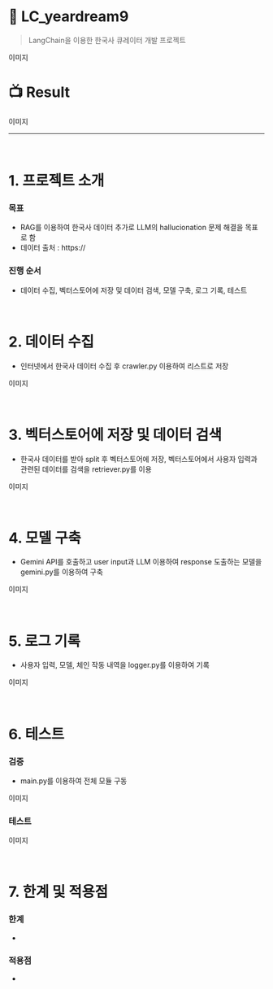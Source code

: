 # 💁 LC_yeardream9

> LangChain을 이용한 한국사 큐레이터 개발 프로젝트

이미지


# 📺 Result

이미지

---

<br>

# 1. 프로젝트 소개

### 목표

- RAG를 이용하여 한국사 데이터 추가로 LLM의 hallucionation 문제 해결을 목표로 함
- 데이터 출처 : https://

### 진행 순서

- 데이터 수집, 벡터스토어에 저장 및 데이터 검색, 모델 구축, 로그 기록, 테스트

<br>

# 2. 데이터 수집

- 인터넷에서 한국사 데이터 수집 후 crawler.py 이용하여 리스트로 저장

이미지

<br>

# 3. 벡터스토어에 저장 및 데이터 검색

- 한국사 데이터를 받아 split 후 벡터스토어에 저장, 벡터스토어에서 사용자 입력과 관련된 데이터를 검색을 retriever.py를 이용

이미지

<br>

# 4. 모델 구축
- Gemini API를 호출하고 user input과 LLM 이용하여 response 도출하는 모델을 gemini.py를 이용하여 구축

이미지

<br>

# 5. 로그 기록
- 사용자 입력, 모델, 체인 작동 내역을 logger.py를 이용하여 기록

이미지

<br>

# 6. 테스트

### 검증

- main.py를 이용하여 전체 모듈 구동

이미지

### 테스트

이미지

<br>

# 7. 한계 및 적용점

### 한계

- 

### 적용점

- 

<br>
